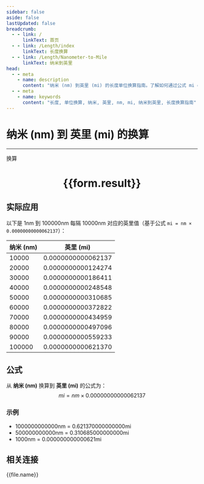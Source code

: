 ```yaml
---
sidebar: false
aside: false
lastUpdated: false
breadcrumb:
  - - link: /
      linkText: 首页
  - - link: /Length/index
      linkText: 长度换算
  - - link: /Length/Nanometer-to-Mile
      linkText: 纳米到英里
head:
  - - meta
    - name: description
      content: "纳米 (nm) 到英里 (mi) 的长度单位换算指南。了解如何通过公式 mi = nm × 0.00000000000062137 换算为英里。"
  - - meta
    - name: keywords
      content: "长度, 单位换算, 纳米, 英里, nm, mi, 纳米到英里, 长度换算指南"
---
```

# 纳米 (nm) 到 英里 (mi) 的换算
---
<script setup>
import { onMounted, reactive, inject, ref } from 'vue'
import { NButton, NForm, NFormItem, NInput, NInputNumber, NSelect, NCard, useMessage,NGrid ,NGi } from 'naive-ui'
import { defineClientComponent } from 'vitepress'
import { Length } from '../../files';

const convert = inject('convert')

const form = reactive({
  number: null,
  result: '',
})

const convertHandler = () => {
  if (form.number !== null && !isNaN(form.number)) {
    const convertedValue = parseFloat(form.number) * 0.00000000000062137
    form.result = `${form.number}nm = ${convertedValue.toFixed(15)}mi`
  } else {
    form.result = '请输入有效的数值。'
  }
}
</script>

<n-form size="large" :model="form">
  <n-form-item label="纳米 (nm)">
    <n-input-number v-model:value="form.number" placeholder="输入纳米" style="width: 100%" />
  </n-form-item>
  <n-form-item>
    <n-button type="primary" @click="convertHandler" block>换算</n-button>
  </n-form-item>
</n-form>

<n-card  embedded :bordered="false" hoverable>
  <div  style="text-align:center">
    <h1>{{form.result}}</h1>
  </div>
</n-card>

## 实际应用

以下是 1nm 到 100000nm 每隔 10000nm 对应的英里值（基于公式 `mi = nm × 0.00000000000062137`）：

| 纳米 (nm) | 英里 (mi) |
|----------|-------------|
| 10000    | 0.0000000000062137 |
| 20000    | 0.0000000000124274 |
| 30000    | 0.0000000000186411 |
| 40000    | 0.0000000000248548 |
| 50000    | 0.0000000000310685 |
| 60000    | 0.0000000000372822 |
| 70000    | 0.0000000000434959 |
| 80000    | 0.0000000000497096 |
| 90000    | 0.0000000000559233 |
| 100000   | 0.0000000000621370 |

## 公式

从 **纳米 (nm)** 换算到 **英里 (mi)** 的公式为：
$$ mi = nm \times 0.00000000000062137 $$

### 示例
- 1000000000000nm = 0.621370000000000mi
- 500000000000nm = 0.310685000000000mi
- 1000nm = 0.000000000000621mi

## 相关连接
<n-grid x-gap="12" :cols="4">
  <n-gi v-for="(file, index) in Length" :key="index">
    <n-button
      text
      tag="a"
      :href="file.path"
      type="primary"
    >
      {{file.name}}
    </n-button>
  </n-gi>
</n-grid>
